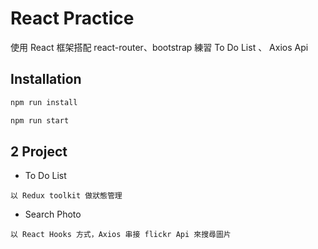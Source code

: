 # React Practice 
使用 React 框架搭配 react-router、bootstrap 練習 To Do List 、 Axios Api

## Installation
```bash
npm run install

npm run start
```

## 2 Project

* To Do List

`以 Redux toolkit 做狀態管理`

* Search Photo

`以 React Hooks 方式，Axios 串接 flickr Api 來搜尋圖片`